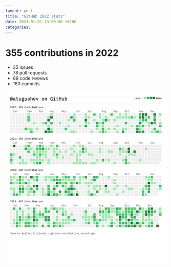 ```yaml
---
layout: post
title: "GitHub 2022 stats"
date: 2023-01-01 23:00:00 +0100
categories:
---
```


# 355 contributions in 2022

- 25 issues
- 78 pull requests
- 89 code reviews
- 163 commits

<img src="/assets/github-2022-stats.jpg" width="600"/>
